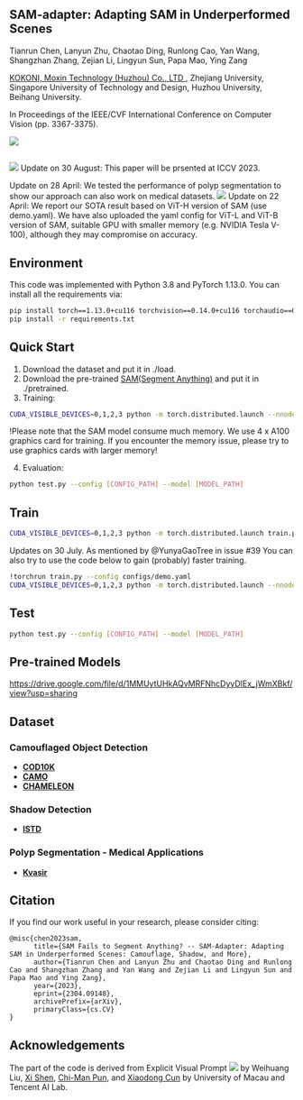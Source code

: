 ## SAM-adapter: Adapting SAM in Underperformed Scenes

Tianrun Chen, Lanyun Zhu, Chaotao Ding, Runlong Cao, Yan Wang, Shangzhan Zhang, Zejian Li, Lingyun Sun, Papa Mao, Ying Zang

<a href='https://www.kokoni3d.com/'> KOKONI, Moxin Technology (Huzhou) Co., LTD </a>, Zhejiang University, Singapore University of Technology and Design, Huzhou University, Beihang University.

In Proceedings of the IEEE/CVF International Conference on Computer Vision (pp. 3367-3375).

  <a href='https://tianrun-chen.github.io/SAM-Adaptor/'><img src='https://img.shields.io/badge/Project-Page-Green'></a>
## 

<a href='https://arxiv.org/abs/2304.09148'><img src='https://img.shields.io/badge/ArXiv-2304.09148-red' /></a> 
Update on 30 August: This paper will be prsented at ICCV 2023. 

Update on 28 April: We tested the performance of polyp segmentation to show our approach can also work on medical datasets.
<img src='https://tianrun-chen.github.io/SAM-Adaptor/static/images/polyp.jpg'>
Update on 22 April: We report our SOTA result based on ViT-H version of SAM (use demo.yaml). We have also uploaded the yaml config for ViT-L and ViT-B version of SAM, suitable  GPU with smaller memory (e.g. NVIDIA Tesla V-100), although they may compromise on accuracy.

## Environment
This code was implemented with Python 3.8 and PyTorch 1.13.0. You can install all the requirements via:
```bash
pip install torch==1.13.0+cu116 torchvision==0.14.0+cu116 torchaudio==0.13.0 --extra-index-url https://download.pytorch.org/whl/cu116
pip install -r requirements.txt
```


## Quick Start
1. Download the dataset and put it in ./load.
2. Download the pre-trained [SAM(Segment Anything)](https://github.com/facebookresearch/segment-anything) and put it in ./pretrained.
3. Training:
```bash
CUDA_VISIBLE_DEVICES=0,1,2,3 python -m torch.distributed.launch --nnodes 1 --nproc_per_node 4 loadddptrain.py --config configs/demo.yaml
```
!Please note that the SAM model consume much memory. We use 4 x A100 graphics card for training. If you encounter the memory issue, please try to use graphics cards with larger memory!


4. Evaluation:
```bash
python test.py --config [CONFIG_PATH] --model [MODEL_PATH]
```

## Train
```bash
CUDA_VISIBLE_DEVICES=0,1,2,3 python -m torch.distributed.launch train.py --nnodes 1 --nproc_per_node 4 --config [CONFIG_PATH]
```
Updates on 30 July. As mentioned by @YunyaGaoTree in issue #39
You can also try to use the code below to gain (probably) faster training.
```bash
!torchrun train.py --config configs/demo.yaml
CUDA_VISIBLE_DEVICES=0,1,2,3 python -m torch.distributed.launch --nnodes 1 --nproc_per_node 4 loadddptrain.py --config configs/demo.yaml
```

## Test
```bash
python test.py --config [CONFIG_PATH] --model [MODEL_PATH]
```

## Pre-trained Models
https://drive.google.com/file/d/1MMUytUHkAQvMRFNhcDyyDlEx_jWmXBkf/view?usp=sharing

## Dataset

### Camouflaged Object Detection
- **[COD10K](https://github.com/DengPingFan/SINet/)**
- **[CAMO](https://drive.google.com/open?id=1h-OqZdwkuPhBvGcVAwmh0f1NGqlH_4B6)**
- **[CHAMELEON](https://www.polsl.pl/rau6/datasets/)**

### Shadow Detection
- **[ISTD](https://github.com/DeepInsight-PCALab/ST-CGAN)**

### Polyp Segmentation - Medical Applications
- **[Kvasir](https://datasets.simula.no/kvasir-seg/)**

## Citation

If you find our work useful in your research, please consider citing:

```
@misc{chen2023sam,
      title={SAM Fails to Segment Anything? -- SAM-Adapter: Adapting SAM in Underperformed Scenes: Camouflage, Shadow, and More}, 
      author={Tianrun Chen and Lanyun Zhu and Chaotao Ding and Runlong Cao and Shangzhan Zhang and Yan Wang and Zejian Li and Lingyun Sun and Papa Mao and Ying Zang},
      year={2023},
      eprint={2304.09148},
      archivePrefix={arXiv},
      primaryClass={cs.CV}
}
```

## Acknowledgements
The part of the code is derived from Explicit Visual Prompt   <a href='https://nifangbaage.github.io/Explicit-Visual-Prompt/'><img src='https://img.shields.io/badge/Project-Page-Green'></a> by 
Weihuang Liu, [Xi Shen](https://xishen0220.github.io/), [Chi-Man Pun](https://www.cis.um.edu.mo/~cmpun/), and [Xiaodong Cun](https://vinthony.github.io/) by University of Macau and Tencent AI Lab.

